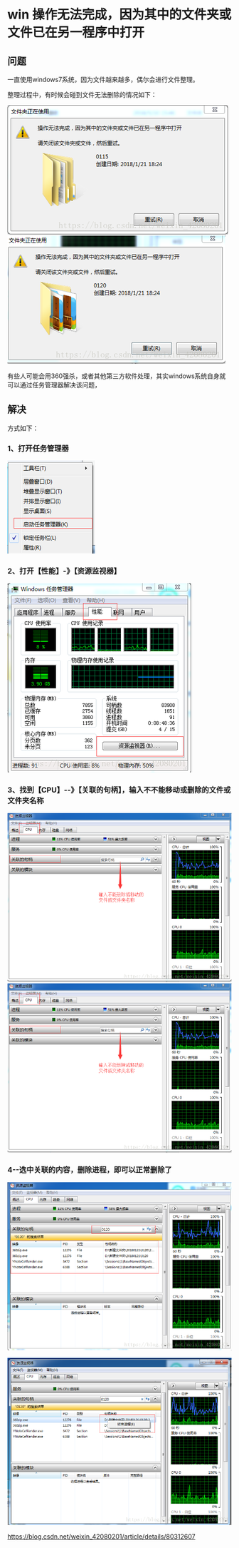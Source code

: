 # win 操作无法完成，因为其中的文件夹或文件已在另一程序中打开

## 问题

一直使用windows7系统，因为文件越来越多，偶尔会进行文件整理。

整理过程中，有时候会碰到文件无法删除的情况如下：

![img](image-202005141137/70)![img](image-202005141137/702)

有些人可能会用360强杀，或者其他第三方软件处理，其实windows系统自身就可以通过任务管理器解决该问题，

## 解决

方式如下：

### 1、打开任务管理器

![img](image-202005141137/703)

### 2、打开【性能】-》【资源监视器】

![img](image-202005141137/704)

### 3、找到【CPU】--》【关联的句柄】，输入不不能移动或删除的文件或文件夹名称

![img](image-202005141137/5)![img](image-202005141137/6)

### 4--选中关联的内容，删除进程，即可以正常删除了

![img](image-202005141137/7)

![img](image-202005141137/8)





https://blog.csdn.net/weixin_42080201/article/details/80312607